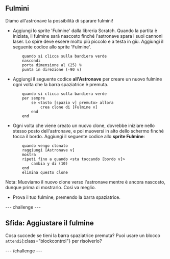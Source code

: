 ## Fulmini

Diamo all'astronave la possibilità di sparare fulmini!

+ Aggiungi lo sprite 'Fulmine' dalla libreria Scratch.  Quando la partita è iniziata, il fulmine sarà nascosto finché l'astronave spara i suoi cannoni laser. Lo spire deve essere molto più piccolo e a testa in giù. Aggiungi il seguente codice allo sprite 'Fulmine'.

	```blocks
		quando si clicca sulla bandiera verde
		nascondi
		porta dimensione al (25) %
		punta in direzione (-90 v)
	```


+ Aggiungi il seguente codice **all'Astronave** per creare un nuovo fulmine ogni volta che la barra spaziatrice è premuta.


	```blocks
		quando si clicca sulla bandiera verde
		per sempre
  			se <tasto [spazio v] premuto> allora
    			crea clone di [Fulmine v]
  			end
		end
	```

+ Ogni volta che viene creato un nuovo clone, dovrebbe iniziare nello stesso posto dell'astronave, e poi muoversi in alto dello schermo finché tocca il bordo. Aggiungi il seguente codice allo **sprite Fulmine**:

	```blocks
		quando vengo clonato
		raggiungi [Astronave v]
		mostra
		ripeti fino a quando <sta toccando [bordo v]>
  			cambia y di (10)
		end
		elimina questo clone
	```

Nota: Muoviamo il nuovo clone verso l'astronave mentre è ancora nascosto, dunque prima di mostrarlo. Così va meglio.

+ Prova il tuo fulmine, premendo la barra spaziatrice.

--- challenge ---

## Sfida: Aggiustare il fulmine 
Cosa succede se tieni la barra spaziatrice premuta? Puoi usare un blocco `attendi`{:class="blockcontrol"} per risolverlo?

--- /challenge ---